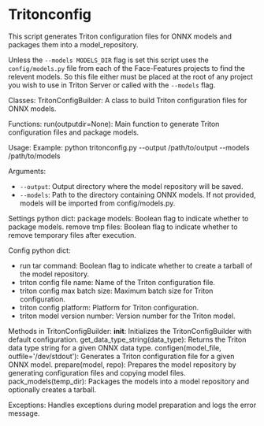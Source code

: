 # Tritonconfig
This script generates Triton configuration files for ONNX models and packages them into a model_repository.

Unless the `--models MODELS_DIR` flag is set this script uses the `config/models.py` file from each of the Face-Features projects to find the relevent models. So this file either must be placed at the root of any project you wish to use in Triton Server or called with the `--models` flag.

Classes:
  TritonConfigBuilder: A class to build Triton configuration files for ONNX models.

Functions:
  run(outputdir=None): Main function to generate Triton configuration files and package models.

Usage:
  Example: python tritonconfig.py --output /path/to/output --models /path/to/models

Arguments:
  * `--output`: Output directory where the model repository will be saved.
  * `--models`: Path to the directory containing ONNX models. If not provided, models will be imported from config/models.py.

Settings python dict:
  package models: Boolean flag to indicate whether to package models.
  remove tmp files: Boolean flag to indicate whether to remove temporary files after execution.

Config python dict:
  * run tar command: Boolean flag to indicate whether to create a tarball of the model repository.
  * triton config file name: Name of the Triton configuration file.
  * triton config max batch size: Maximum batch size for Triton configuration.
  * triton config platform: Platform for Triton configuration.
  * triton model version number: Version number for the Triton model.

Methods in TritonConfigBuilder:
  __init__: Initializes the TritonConfigBuilder with default configuration.
  get_data_type_string(data_type): Returns the Triton data type string for a given ONNX data type.
  configen(model_file, outfile='/dev/stdout'): Generates a Triton configuration file for a given ONNX model.
  prepare(model, repo): Prepares the model repository by generating configuration files and copying model files.
  pack_models(temp_dir): Packages the models into a model repository and optionally creates a tarball.

Exceptions:
  Handles exceptions during model preparation and logs the error message.
